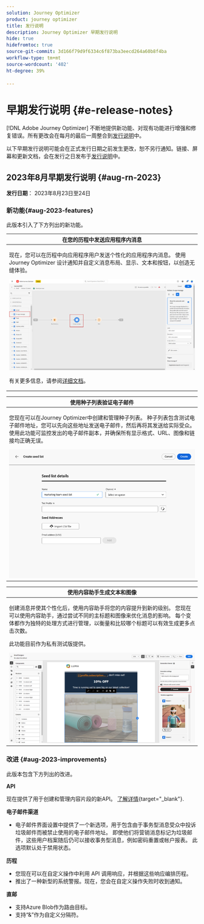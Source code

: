 ```yaml
---
solution: Journey Optimizer
product: journey optimizer
title: 发行说明
description: Journey Optimizer 早期发行说明
hide: true
hidefromtoc: true
source-git-commit: 3d166f79d9f6334c6f873ba3eecd264a60b8f4ba
workflow-type: tm+mt
source-wordcount: '402'
ht-degree: 39%

---
```


# 早期发行说明 {#e-release-notes}

[!DNL Adobe Journey Optimizer] 不断地提供新功能、对现有功能进行增强和修复错误。所有更改会在每月的最后一周整合到[发行说明](release-notes.md)中。

以下早期发行说明可能会在正式发行日期之前发生更改，恕不另行通知。链接、屏幕和更新文档，会在发行之日发布于[发行说明](release-notes.md)中。

## 2023年8月早期发行说明 {#aug-rn-2023}

**发行日期**： 2023年8月23日至24日

### 新功能{#aug-2023-features}

此版本引入了下方列出的新功能。

<table>
<thead>
<tr>
<th><strong>在您的历程中发送应用程序内消息</strong><br/></th>
</tr>
</thead>
<tbody>
<tr>
<td>
<p>现在，您可以在历程中向应用程序用户发送个性化的应用程序内消息。 使用 Journey Optimizer 设计通知并自定义消息布局、显示、文本和按钮，以创造无缝体验。</p>
<img src="assets/in_app_journey_1.png"/>
<p>有关更多信息，请参阅<a href="../in-app/get-started-in-app.md">详细文档</a>。</p>
</tr>
</tbody>
</table>


<table>
<thead>
<tr>
<th><strong>使用种子列表验证电子邮件</strong><br/></th>
</tr>
</thead>
<tbody>
<tr>
<td>
<p>您现在可以在Journey Optimizer中创建和管理种子列表。 种子列表包含测试电子邮件地址，您可以先向这些地址发送电子邮件，然后再将其发送给实际受众。 使用此功能可监控发出的电子邮件副本，并确保所有显示格式、URL、图像和链接均正确无误。</p>
<img src="../configuration/assets/seed-list-details.png">
<!--p>For more information, refer to the <a href="../audience/get-started-audience-orchestration.md">detailed documentation</a>.</p-->
</td>
</tr>
</tbody>
</table>


<table>
<thead>
<tr>
<th><strong>使用内容助手生成文本和图像</strong><br/></th>
</tr>
</thead>
<tbody>
<tr>
<td>
<p>创建消息并使其个性化后，使用内容助手将您的内容提升到新的级别。 您现在可以使用内容助手，通过尝试不同的主标题和图像来优化消息的影响。 每个变体都作为独特的处理方式进行管理，以衡量和比较哪个标题可以有效生成更多点击次数。</p>
<p>此功能目前作为私有测试版提供。</p>
<img src="assets/gen-ai-image-2.png"/>
<!--p>For more information, refer to the <a href="../start/search-filter-categorize.md#tags">detailed documentation</a>.</p-->
</td>
</tr>
</tbody>
</table>



### 改进 {#aug-2023-improvements}

此版本包含下方列出的改进。

**API**

现在提供了用于创建和管理内容片段的新API。 [了解详情](https://developer.adobe.com/journey-optimizer-apis/references/content-templates/#tag/Content-fragment-API){target="_blank"}.

**电子邮件渠道**

* 电子邮件界面设置中提供了一个新选项，用于包含由于事务型消息受众中投诉垃圾邮件而被禁止使用的电子邮件地址。 即使他们将营销消息标记为垃圾邮件，这些用户档案随后仍可以接收事务型消息，例如密码重置或帐户报表。 此选项默认处于禁用状态。

**历程**

* 您现在可以在自定义操作中利用 API 调用响应，并根据这些响应编排历程。
* 推出了一种新型的系统警报。现在，您会在自定义操作失败时收到通知。


**直邮**

* 支持Azure Blob作为路由目标。
* 支持“&amp;”作为自定义分隔符。
